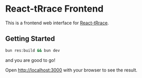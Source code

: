 # React-tRrace Frontend

This is a frontend web interface for [React-tRrace](https://github.com/React-Analysis/react-trace).

## Getting Started

```bash
bun res:build && bun dev
```

and you are good to go!

Open [http://localhost:3000](http://localhost:3000) with your browser to see the result.
